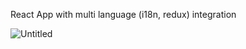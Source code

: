React App with multi language (i18n, redux) integration

![Untitled](https://github.com/user-attachments/assets/feda4520-a358-4ae4-a18a-4a4c23931af5)
